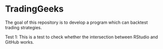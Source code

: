 # TradingGeeks
The goal of this repository is to develop a program which can backtest trading strategies.

Test 1: This is a test to check whether the intersection between RStudio and GitHub works.